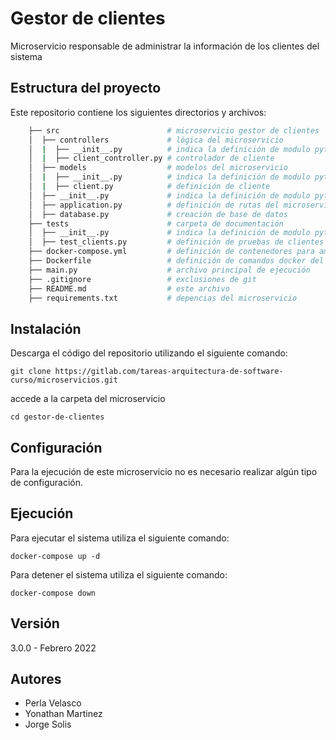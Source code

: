 # Gestor de clientes

Microservicio responsable de administrar la información de los clientes del sistema

## Estructura del proyecto

Este repositorio contiene los siguientes directorios y archivos:

```bash
    ├── src                        # microservicio gestor de clientes
    │  ├── controllers             # lógica del microservicio 
    │  |  ├── __init__.py          # indica la definición de modulo python
    │  |  ├── client_controller.py # controlador de cliente
    │  ├── models                  # modelos del microservicio 
    │  |  ├── __init__.py          # indica la definición de modulo python
    │  |  ├── client.py            # definición de cliente
    │  ├── __init__.py             # indica la definición de modulo python
    │  ├── application.py          # definición de rutas del microservicio
    │  ├── database.py             # creación de base de datos
    ├── tests                      # carpeta de documentación
    │  ├── __init__.py             # indica la definición de modulo python
    │  ├── test_clients.py         # definición de pruebas de clientes 
    ├── docker-compose.yml         # definición de contenedores para ambiente docker
    ├── Dockerfile                 # definición de comandos docker del microserviocio 
    ├── main.py                    # archivo principal de ejecución
    ├── .gitignore                 # exclusiones de git
    ├── README.md                  # este archivo
    ├── requirements.txt           # depencias del microservicio
```

## Instalación

Descarga el código del repositorio utilizando el siguiente comando:

`git clone https://gitlab.com/tareas-arquitectura-de-software-curso/microservicios.git`

accede a la carpeta del microservicio

`cd gestor-de-clientes`

## Configuración

Para la ejecución de este microservicio no es necesario realizar algún tipo de configuración.

## Ejecución

Para ejecutar el sistema utiliza el siguiente comando:

`docker-compose up -d`

Para detener el sistema utiliza el siguiente comando:

`docker-compose down`

## Versión

3.0.0 - Febrero 2022

## Autores

- Perla Velasco
- Yonathan Martinez
- Jorge Solis